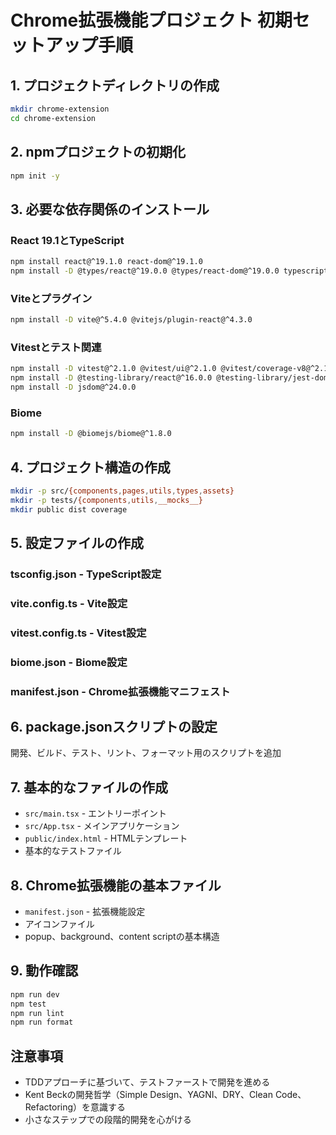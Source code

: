# Chrome拡張機能プロジェクト 初期セットアップ手順

## 1. プロジェクトディレクトリの作成
```bash
mkdir chrome-extension
cd chrome-extension
```

## 2. npmプロジェクトの初期化
```bash
npm init -y
```

## 3. 必要な依存関係のインストール

### React 19.1とTypeScript
```bash
npm install react@^19.1.0 react-dom@^19.1.0
npm install -D @types/react@^19.0.0 @types/react-dom@^19.0.0 typescript@^5.4.0
```

### Viteとプラグイン
```bash
npm install -D vite@^5.4.0 @vitejs/plugin-react@^4.3.0
```

### Vitestとテスト関連
```bash
npm install -D vitest@^2.1.0 @vitest/ui@^2.1.0 @vitest/coverage-v8@^2.1.0
npm install -D @testing-library/react@^16.0.0 @testing-library/jest-dom@^6.4.0 @testing-library/user-event@^14.5.0
npm install -D jsdom@^24.0.0
```

### Biome
```bash
npm install -D @biomejs/biome@^1.8.0
```

## 4. プロジェクト構造の作成
```bash
mkdir -p src/{components,pages,utils,types,assets}
mkdir -p tests/{components,utils,__mocks__}
mkdir public dist coverage
```

## 5. 設定ファイルの作成

### tsconfig.json - TypeScript設定
### vite.config.ts - Vite設定
### vitest.config.ts - Vitest設定
### biome.json - Biome設定
### manifest.json - Chrome拡張機能マニフェスト

## 6. package.jsonスクリプトの設定
開発、ビルド、テスト、リント、フォーマット用のスクリプトを追加

## 7. 基本的なファイルの作成
- `src/main.tsx` - エントリーポイント
- `src/App.tsx` - メインアプリケーション
- `public/index.html` - HTMLテンプレート
- 基本的なテストファイル

## 8. Chrome拡張機能の基本ファイル
- `manifest.json` - 拡張機能設定
- アイコンファイル
- popup、background、content scriptの基本構造

## 9. 動作確認
```bash
npm run dev
npm test
npm run lint
npm run format
```

## 注意事項
- TDDアプローチに基づいて、テストファーストで開発を進める
- Kent Beckの開発哲学（Simple Design、YAGNI、DRY、Clean Code、Refactoring）を意識する
- 小さなステップでの段階的開発を心がける 